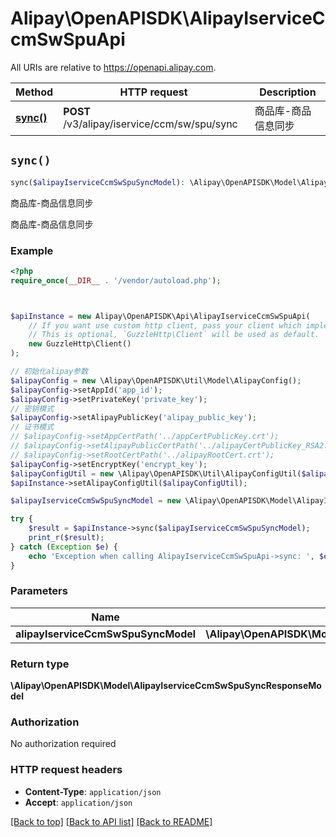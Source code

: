 # Alipay\OpenAPISDK\AlipayIserviceCcmSwSpuApi

All URIs are relative to https://openapi.alipay.com.

Method | HTTP request | Description
------------- | ------------- | -------------
[**sync()**](AlipayIserviceCcmSwSpuApi.md#sync) | **POST** /v3/alipay/iservice/ccm/sw/spu/sync | 商品库-商品信息同步


## `sync()`

```php
sync($alipayIserviceCcmSwSpuSyncModel): \Alipay\OpenAPISDK\Model\AlipayIserviceCcmSwSpuSyncResponseModel
```

商品库-商品信息同步

商品库-商品信息同步

### Example

```php
<?php
require_once(__DIR__ . '/vendor/autoload.php');



$apiInstance = new Alipay\OpenAPISDK\Api\AlipayIserviceCcmSwSpuApi(
    // If you want use custom http client, pass your client which implements `GuzzleHttp\ClientInterface`.
    // This is optional, `GuzzleHttp\Client` will be used as default.
    new GuzzleHttp\Client()
);

// 初始化alipay参数
$alipayConfig = new \Alipay\OpenAPISDK\Util\Model\AlipayConfig();
$alipayConfig->setAppId('app_id');
$alipayConfig->setPrivateKey('private_key');
// 密钥模式
$alipayConfig->setAlipayPublicKey('alipay_public_key');
// 证书模式
// $alipayConfig->setAppCertPath('../appCertPublicKey.crt');
// $alipayConfig->setAlipayPublicCertPath('../alipayCertPublicKey_RSA2.crt');
// $alipayConfig->setRootCertPath('../alipayRootCert.crt');
$alipayConfig->setEncryptKey('encrypt_key');
$alipayConfigUtil = new \Alipay\OpenAPISDK\Util\AlipayConfigUtil($alipayConfig);
$apiInstance->setAlipayConfigUtil($alipayConfigUtil);

$alipayIserviceCcmSwSpuSyncModel = new \Alipay\OpenAPISDK\Model\AlipayIserviceCcmSwSpuSyncModel(); // \Alipay\OpenAPISDK\Model\AlipayIserviceCcmSwSpuSyncModel

try {
    $result = $apiInstance->sync($alipayIserviceCcmSwSpuSyncModel);
    print_r($result);
} catch (Exception $e) {
    echo 'Exception when calling AlipayIserviceCcmSwSpuApi->sync: ', $e->getMessage(), PHP_EOL;
}
```

### Parameters

Name | Type | Description  | Notes
------------- | ------------- | ------------- | -------------
 **alipayIserviceCcmSwSpuSyncModel** | **\Alipay\OpenAPISDK\Model\AlipayIserviceCcmSwSpuSyncModel**|  | [optional]

### Return type

**\Alipay\OpenAPISDK\Model\AlipayIserviceCcmSwSpuSyncResponseModel**

### Authorization

No authorization required

### HTTP request headers

- **Content-Type**: `application/json`
- **Accept**: `application/json`

[[Back to top]](#) [[Back to API list]](../../README.md#api-endpoints)
[[Back to README]](../../README.md)
